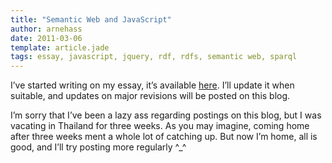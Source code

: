 ```yaml
---
title: "Semantic Web and JavaScript"
author: arnehass
date: 2011-03-06
template: article.jade
tags: essay, javascript, jquery, rdf, rdfs, semantic web, sparql
---
```


<p>I’ve started writing on my essay, it’s available <a href="http://folk.uio.no/arnehass/master/essay.pdf">here</a>. I’ll update it when suitable, and updates on major revisions will be posted on this blog.</p>
<p>I’m sorry that I’ve been a lazy ass regarding postings on this blog, but I was vacating in Thailand for three weeks. As you may imagine, coming home after three weeks ment a whole lot of catching up. But now I’m home, all is good, and I’ll try posting more regularly ^_^</p>
